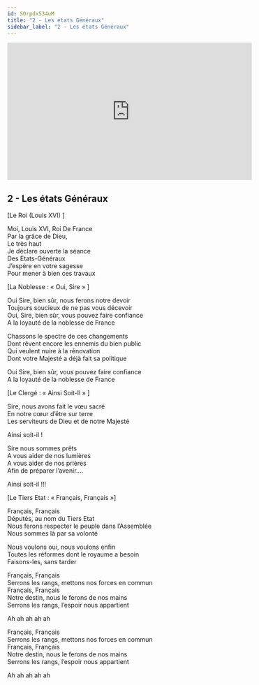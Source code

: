 ```yaml
---
id: SOrpdx534uM
title: "2 - Les états Généraux"
sidebar_label: "2 - Les états Généraux"
---
```


<div class="video-float-container">
  <iframe
    width="560"
    height="315"
    src="https://www.youtube.com/embed/SOrpdx534uM"
    title="YouTube video player"
    frameborder="0"
    allow="accelerometer; autoplay; clipboard-write; encrypted-media; gyroscope; picture-in-picture; web-share"
    referrerpolicy="strict-origin-when-cross-origin"
    allowfullscreen
  ></iframe>
</div>

## 2 - Les états Généraux

[Le Roi (Louis XVI) ]

Moi, Louis XVI, Roi De France  
Par la grâce de Dieu,  
Le très haut  
Je déclare ouverte la séance  
Des Etats-Généraux  
J’espère en votre sagesse  
Pour mener à bien ces travaux

[La Noblesse : « Oui, Sire » ]

Oui Sire, bien sûr, nous ferons notre devoir  
Toujours soucieux de ne pas vous décevoir  
Oui, Sire, bien sûr, vous pouvez faire confiance  
A la loyauté de la noblesse de France

Chassons le spectre de ces changements  
Dont rêvent encore les ennemis du bien public  
Qui veulent nuire à la rénovation  
Dont votre Majesté a déjà fait sa politique

Oui Sire, bien sûr, vous pouvez faire confiance  
A la loyauté de la noblesse de France

[Le Clergé : « Ainsi Soit-Il » ]

Sire, nous avons fait le vœu sacré  
En notre cœur d’être sur terre  
Les serviteurs de Dieu et de notre Majesté

Ainsi soit-il !

Sire nous sommes prêts  
A vous aider de nos lumières  
A vous aider de nos prières  
Afin de préparer l’avenir….

Ainsi soit-il !!!

[Le Tiers Etat : « Français, Français »]

Français, Français  
Députés, au nom du Tiers Etat  
Nous ferons respecter le peuple dans l’Assemblée  
Nous sommes là par sa volonté

Nous voulons oui, nous voulons enfin  
Toutes les réformes dont le royaume a besoin  
Faisons-les, sans tarder

Français, Français  
Serrons les rangs, mettons nos forces en commun  
Français, Français  
Notre destin, nous le ferons de nos mains  
Serrons les rangs, l’espoir nous appartient

Ah ah ah ah ah

Français, Français  
Serrons les rangs, mettons nos forces en commun  
Français, Français  
Notre destin, nous le ferons de nos mains  
Serrons les rangs, l’espoir nous appartient

Ah ah ah ah ah
